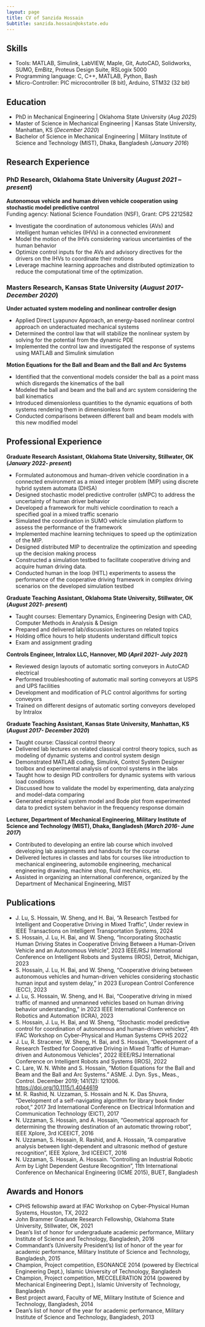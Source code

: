 ```yaml
---
layout: page
title: CV of Sanzida Hossain
Subtitle: sanzida.hossain@okstate.edu
---
```

## Skills
-	Tools: MATLAB, Simulink, LabVIEW, Maple, Git, AutoCAD, Solidworks, SUMO, EmBitz, Proteus Design Suite, RSLogix 5000
-	Programming language: C, C++, MATLAB, Python, Bash
-	Micro-Controller: PIC microcontroller (8 bit), Arduino, STM32 (32 bit)


## Education
- PhD in Mechanical Engineering | Oklahoma State University (_Aug 2025_)
- Master of Science in Mechanical Engineering | Kansas State University, Manhattan, KS (_December 2020_)
- Bachelor of Science in Mechanical Engineering | Military Institute of Science and Technology (MIST), Dhaka, Bangladesh (_January 2016_)

## Research Experience
### PhD Research, Oklahoma State University	(_August 2021 – present_)
**Autonomous vehicle and human driven vehicle cooperation using stochastic model predictive control**             
Funding agency: National Science Foundation (NSF), Grant: CPS 2212582
-	Investigate the coordination of autonomous vehicles (AVs) and intelligent human vehicles (IHVs) in a connected environment
-	Model the motion of the IHVs considering various uncertainties of the human behavior
-	Optimize control inputs for the AVs and advisory directives for the drivers on the IHVs to coordinate their motions
-	Leverage machine learning approaches and distributed optimization to reduce the computational time of the optimization.

### Masters Research, Kansas State University (_August 2017-December 2020_)
**Under actuated system modeling and nonlinear controller design**
-	Applied Direct Lyapunov Approach, an energy-based nonlinear control approach on underactuated mechanical systems
-	Determined the control law that will stabilize the nonlinear system by solving for the potential from the dynamic PDE
-	Implemented the control law and investigated the response of systems using MATLAB and Simulink simulation

**Motion Equations for the Ball and Beam and the Ball and Arc Systems**
-	Identified that the conventional models consider the ball as a point mass which disregards the kinematics of the ball
-	Modeled the ball and beam and the ball and arc system considering the ball kinematics
-	Introduced dimensionless quantities to the dynamic equations of both systems rendering them in dimensionless form
-	Conducted comparisons between different ball and beam models with this new modified model

## Professional Experience
**Graduate Research Assistant, Oklahoma State University, Stillwater, OK (_January 2022- present_)**
-	Formulated autonomous and human-driven vehicle coordination in a connected environment as a mixed integer problem (MIP) using discrete hybrid system automata (DHSA)
-	Designed stochastic model predictive controller (sMPC) to address the uncertainty of human driver behavior
-	Developed a framework for multi vehicle coordination to reach a specified goal in a mixed traffic scenario
-	Simulated the coordination in SUMO vehicle simulation platform to assess the performance of the framework
-	Implemented machine learning techniques to speed up the optimization of the MIP.
-	Designed distributed MIP to decentralize the optimization and speeding up the decision making process
-	Constructed a simulation testbed to facilitate cooperative driving and acquire human driving data.
-	Conducted human in the loop (HITL) experiments to assess the performance of the cooperative driving framework in complex driving scenarios on the developed simulation testbed 


**Graduate Teaching Assistant, Oklahoma State University, Stillwater, OK (_August 2021- present_)**
- Taught courses: Elementary Dynamics, Engineering Design with CAD, Computer Methods in Analysis & Design 
-	Prepared and delivered lab/discussion lectures on related topics
-	Holding office hours to help students understand difficult topics
-	Exam and assignment grading

**Controls Engineer, Intralox LLC, Hannover, MD (_April 2021- July 2021_)**
-	Reviewed design layouts of automatic sorting conveyors in AutoCAD electrical
-	Performed troubleshooting of automatic mail sorting conveyors at USPS and UPS facilities 
-	Development and modification of PLC control algorithms for sorting conveyors
-	Trained on different designs of automatic sorting conveyors developed by Intralox

**Graduate Teaching Assistant, Kansas State University, Manhattan, KS (_August 2017- December 2020_)**
- Taught course: Classical control theory
-	Delivered lab lectures on related classical control theory topics, such as modeling of dynamic systems and control system design
-	Demonstrated MATLAB coding, Simulink, Control System Designer toolbox and experimental analysis of control systems in the labs
-	Taught how to design PID controllers for dynamic systems with various load conditions
-	Discussed how to validate the model by experimenting, data analyzing and model-data comparing
-	Generated empirical system model and Bode plot from experimented data to predict system behavior in the frequency response domain

**Lecturer, Department of Mechanical Engineering, Military Institute of Science and Technology (MIST), Dhaka, Bangladesh (_March 2016- June 2017_)**
-	Contributed to developing an entire lab course which involved developing lab assignments and handouts for the course
-	Delivered lectures in classes and labs for courses like introduction to mechanical engineering, automobile engineering, mechanical engineering drawing, machine shop, fluid mechanics, etc.
-	Assisted in organizing an international conference, organized by the Department of Mechanical Engineering, MIST

## Publications
-	J. Lu, S. Hossain, W. Sheng, and H. Bai, “A Research Testbed for Intelligent and Cooperative Driving in Mixed Traffic”, Under review in IEEE Transactions on Intelligent Transportation Systems, 2024
-	S. Hossain, J. Lu, H. Bai, and W. Sheng, “Incorporating Stochastic Human Driving States in Cooperative Driving Between a Human-Driven Vehicle and an Autonomous Vehicle”, 2023 IEEE/RSJ International Conference on Intelligent Robots and Systems (IROS), Detroit, Michigan, 2023
-	S. Hossain, J. Lu, H. Bai, and W. Sheng, “Cooperative driving between autonomous vehicles and human-driven vehicles considering stochastic human input and system delay,” in 2023 European Control Conference (ECC), 2023
-	J. Lu, S. Hossain, W. Sheng, and H. Bai, “Cooperative driving in mixed traffic of manned and unmanned vehicles based on human driving behavior understanding,” in 2023 IEEE International Conference on Robotics and Automation (ICRA), 2023
-	S. Hossain, J. Lu, H. Bai, and W. Sheng, “Stochastic model predictive control for coordination of autonomous and human-driven vehicles”, 4th IFAC Workshop on Cyber-Physical and Human Systems CPHS 2022
-	J. Lu, R. Stracener, W. Sheng, H. Bai, and S. Hossain, “Development of a Research Testbed for Cooperative Driving in Mixed Traffic of Human-driven and Autonomous Vehicles”, 2022 IEEE/RSJ International Conference on Intelligent Robots and Systems (IROS), 2022
-	C. Lare, W. N. White and S. Hossain, “Motion Equations for the Ball and Beam and the Ball and Arc Systems.” ASME. J. Dyn. Sys., Meas., Control. December 2019; 141(12): 121006. https://doi.org/10.1115/1.4044619  
-	M. R. Rashid, N. Uzzaman, S. Hossain and N. K. Das Shuvra, “Development of a self-navigating algorithm for library book finder robot,” 2017 3rd International Conference on Electrical Information and Communication Technology (EICT), 2017
-	N. Uzzaman, S. Hossain, and A. Hossain, “Geometrical approach for determining the throwing destination of an automatic throwing robot”, IEEE Xplore, 3rd ICEEICT, 2016
-	N. Uzzaman, S. Hossain, R. Rashid, and A. Hossain, “A comparative analysis between light-dependent and ultrasonic method of gesture recognition”, IEEE Xplore, 3rd ICEEICT, 2016
-	N. Uzzaman, S. Hossain, A. Hossain. “Controlling an Industrial Robotic Arm by Light Dependent Gesture Recognition”, 11th International Conference on Mechanical Engineering (ICME 2015), BUET, Bangladesh

## Awards and Honors
-	CPHS fellowship award at IFAC Workshop on Cyber-Physical Human Systems, Houston, TX, 2022
-	John Brammer Graduate Research Fellowship, Oklahoma State University, Stillwater, OK, 2021
-	Dean’s list of honor for undergraduate academic performance, Military Institute of Science and Technology, Bangladesh, 2016
-	Commandant’s (University President’s) list of honor of the year for academic performance, Military Institute of Science and Technology, Bangladesh, 2015
-	Champion, Project competition, ESONANCE 2014 (powered by Electrical Engineering Dept.), Islamic University of Technology, Bangladesh
-	Champion, Project competition, MECCELERATION 2014 (powered by Mechanical Engineering Dept.), Islamic University of Technology, Bangladesh
-	Best project award, Faculty of ME, Military Institute of Science and Technology, Bangladesh, 2014
-	Dean’s list of honor of the year for academic performance, Military Institute of Science and Technology, Bangladesh, 2013



